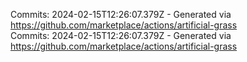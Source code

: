 Commits: 2024-02-15T12:26:07.379Z - Generated via https://github.com/marketplace/actions/artificial-grass
<br>
Commits: 2024-02-15T12:26:07.379Z - Generated via https://github.com/marketplace/actions/artificial-grass
<br>
